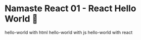 # Namaste React 01 - React Hello World 🚀
hello-world with html
hello-world with js
hello-world with react
